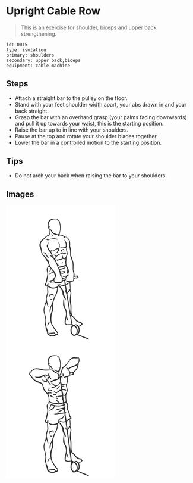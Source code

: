 # Upright Cable Row
> This is an exercise for shoulder, biceps and upper back strengthening.

``` 
id: 0015 
type: isolation 
primary: shoulders 
secondary: upper back,biceps 
equipment: cable machine 
``` 

## Steps

 - Attach a straight bar to the pulley on the floor.
 - Stand with your feet shoulder width apart, your abs drawn in and your back straight.
 - Grasp the bar with an overhand grasp (your palms facing downwards) and pull it up towards your waist, this is the starting position.
 - Raise the bar up to in line with your shoulders.
 - Pause at the top and rotate your shoulder blades together.
 - Lower the bar in a controlled motion to the starting position.

## Tips

 - Do not arch your back when raising the bar to your shoulders.

## Images

<svg width="221pt" height="275pt" viewBox="0 0 221 275" xmlns="http://www.w3.org/2000/svg">
  <g fill="#FFF">
    <path d="M0 0h221v275H0V0m85.82 31.9c-3.25 4.38-1.29 9.97-.8 14.89.92 1.04 1.84 2.09 2.76 3.14-.12 3.15-.29 6.3-.68 9.43-6.04.84-9.31 6.44-14.06 9.56-3.38 2.37-4.95 6.42-5.94 10.27-.79 4.61 2.79 8.38 3.1 12.85.47 3.51 1.6 7.06 4.18 9.62 4.31 4.33 6.49 10.2 10.32 14.88.39 1.6.79 3.19 1.2 4.79-1.36 2.16-2.99 4.18-4.03 6.52-.72 2.73.56 5.43.94 8.12.99 5.64-1.99 10.91-2.1 16.5.01 2.97-1.86 5.33-3.43 7.66 1.69 1.45 3.11 5.25 5.74 3.15-.72 3.92-.14 7.87 0 11.8.07 3.12-1.64 5.89-2.12 8.91-.87 3.66-.7 7.45-1.32 11.13-1.61 4.85-3.51 9.68-4.19 14.79-.31 7.25 3.41 13.92 3.68 21.11.05 3.1-.09 6.24-.94 9.24.7 2.22 1.48 4.45 1.45 6.82.04 2.88 2.05 5.23 2.48 8.03.42 2.15.36 4.84 2.49 6.14 3.53 3.37 8.72 3.44 13.25 2.63 1.71-1.38 3.83-1.88 5.86-2.58 1.51-1.01.77-3.1.91-4.6-1.39-1.74-2.55-3.66-4.08-5.29-3.14-3.16-4.41-7.62-7.24-11.02-2.76-6.47-2.37-13.66-1.16-20.44.59-3.01 2.28-5.69 2.71-8.74.55-4.38-.32-8.77.03-13.15.75-4.75 2.74-9.16 4.1-13.75 1.67-3.17 3.93-6.12 4.47-9.77 1.13-3.67-.01-7.95 2.62-11.1 2.55 2.42 4.36 5.47 6.16 8.46 1.88 2.9.82 6.62 2.22 9.69.83 1.79 1.66 3.6 2.05 5.56.67.44 1.34.87 2.02 1.29l1.02 3.69c2.16-3.18-.44-6.16-1.59-9.07-1.77-3.28-.63-7.34-2.59-10.53-1.88-3.2-3.63-6.55-6.42-9.07l.79-.77c-.66-.26-1.99-.8-2.66-1.06l.43-1.55c3.29 2.5 7.31 3.16 11.28 2.14.54 2.96.97 5.93 1.22 8.93l-1.36.84c.9 3.1 2.86 5.84 3.28 9.09 3.27 19.52 6.4 39.07 9.88 58.56-3.28.17-6.55.39-9.84.36-.64-.61-1.28-1.21-1.92-1.82.37-4.42.4-8.97 1.97-13.18-.04-5.64 1.19-11.9-1.96-16.97-2.52-4.18-2.52-9.27-2.88-14-.31-1.55.73-4.01-.87-4.98-1.47 1.58-.91 3.93-1.24 5.88.06 2.87-.78 5.93.51 8.63 1.76 4.14 4.64 7.91 4.9 12.57 1.46 7.19-2.95 13.87-2.37 21.02-.33 3.14 3.32 4.37 5.84 4.57 2.95.28 6.75-2.06 8.85 1.03-4.51 6.15-4.07 16.63 3.15 20.52 2.84.93 5.03-1.28 7.03-2.89l-.83 1.01c8.6 2.73 16.64 7.06 25.34 9.49-.53-2.32-2.97-2.81-4.83-3.62-5.89-2.25-11.71-4.69-17.58-6.97 4.61-4.03 3.76-10.74 1.95-15.94 2.88-1.08 6.04-2.1 7.41-5.16-.83-1.01-1.68-2-2.56-2.97-1.77-2.19-5.11-1.15-7.23-2.85-4.11-2.82-6.6-7.37-10.63-10.31-3.88-7.67-1.24-16.72-2.6-24.93-1.43-6.33-1.35-13 .18-19.3.58-3.08-1.76-5.77-1.49-8.85.08-4.62-.11-9.26-.89-13.82l1.9-.34a6.04 6.04 0 0 0-2.78-.68c-2.65 1.49-5.17 3.18-7.9 4.51-.63-2.74-1.1-5.51-1.69-8.25l1.98-.61c.01-.4.02-1.2.03-1.61-2.32.49-4.64.91-6.97 1.33-.2-3.15 3.06-2.23 5.08-2.57-.45-.25-1.37-.74-1.83-.98-.61-.07-1.85-.2-2.47-.27-1.59-3.84-5.18-6.83-4.73-11.33 2.52-.28 5.06-.77 7.59-.34-1.56 1.56-6.21 1.1-6.18 3.8 2.91-.12 5.49-1.93 8.22-2.82-.04-1.07-.08-2.15-.1-3.21-3.17.02-6.26.74-9.38 1.12-.76-1.17-1.38-2.41-2.06-3.62 3.32-.49 6.55-1.42 9.73-2.47.69-.9 1.4-1.79 2.12-2.66-3.89 1.75-8.12 2.44-12.23 3.47-.49-.51-1.47-1.52-1.96-2.03 4.85-1.03 9.72-2.05 14.4-3.73 1.18 1.79 2.46 3.51 3.54 5.37-.29 1.96-.89 3.87-1.43 5.78.86 1.8 1.65 3.63 2.35 5.5-1.23.89-2.44 1.79-3.63 2.73-.62-.05-1.87-.14-2.49-.19-1.07.85-4.35-.1-4.13 1.81 1.26.66 2.58.69 3.95.1l.73-.39c1.54-1.18.97 1.32.76 2.06-.91 1.26.53 2.34 1.73 2.1-1.02-3.47 2.71-4.94 4.85-6.62-.53-3.6-2.6-7.04-1.89-10.75.88 2.34 1.21 4.85 1.98 7.21.28.03.84.08 1.12.11-.54-3.44-.83-6.97-2.02-10.26-1.21-2.53-3.08-4.76-3.68-7.56-1.25-3.9.25-7.98-.13-11.96-.27-3.88 2.66-7.13 2.45-10.99-.45-3.28-1.28-6.49-1.92-9.73h-.9c-.92 2.99.89 5.92 1.04 8.91.83 4.28-1.96 7.95-4.08 11.36l-2.73-.48c-.31-2.17-1.04-4.24-1.84-6.27-.24 2.28-.02 4.73-1.08 6.84-1.31 2.2-4.34.59-6.36 1.51-1.97 1.04-4.07.82-6.11.12 1.17 1.07 2.1 2.75 3.88 2.8 1.04-.45 2.06-.94 3.07-1.48 2.67.2 5.3-.35 7.31-2.24.97.4 1.94.82 2.91 1.24.55-.56 1.66-1.7 2.21-2.26.08 1.38.24 4.14.33 5.53l-1.08-.21c.15 1.34.28 2.67.41 4.01.5 1.08.98 2.18 1.45 3.28-4.3 2.54-9.28 3.26-14.13 4.04-.44.54-.87 1.09-1.31 1.64-.3-1.33-.6-2.61-.93-3.92.94.28 2.82.85 3.76 1.14-2.94-2.73-6.02-5.68-6.95-9.74-.88-1.79-1.82-3.55-2.76-5.3.57.03 1.72.1 2.29.14-.06-.7-.19-2.11-.25-2.82-1.04.66-2.05 1.34-3.05 2.05-.86-1.32-1.88-2.51-2.98-3.62-.88-3.42-1.05-7.32-3.83-9.88 2.84-1.01 6-1.2 8.56-2.93 1.57-.95 3.19-2.2 5.15-1.85.32.39.96 1.19 1.28 1.58-1.82 2.62-4.03 4.93-5.87 7.53 1.84-1.14 4.07-2.01 5.23-3.95.97-1.63 2.23-3.06 3.9-3.99-1.06-.53-2.81-.99-2.58-2.54.68-.8 1.3-1.64 1.87-2.52.23-3.51.98-8.1-2.58-10.24.33 2.32 1.06 4.57 2.25 6.6-.53 1.55-1.06 3.09-1.58 4.64-4.18 1-7.87 3.12-11.11 5.92-1.7-.32-3.37-.75-5.01-1.3.15.64.43 1.93.57 2.58-2.94-2.69-5.47-6.04-6.27-10.02.06-2.9.93-5.7 1.13-8.59-1.98 2.14-1.81 5.44-3.89 7.46 1.99 3.87 2.8 8.43 6.01 11.57 2.42 2.33 3.98 5.29 4.88 8.51-1.56-.54-3.14-1.05-4.74-1.43 2.7 2.95 6.3 4.98 8.56 8.33 3.12 4.9 6.05 9.97 7.54 15.63 2.59 5.59 4.9 11.31 5.28 17.53 5.08 1.27 2.73 7.35 3.38 11.11-3.62 2.94-8.33 1.87-12.58 1.86-.62-.72-1.24-1.43-1.86-2.15-2.34.54-5.19 2.57-7.06-.04 2.19-.62 4.45-1.01 6.63-1.65-.06-.65-.2-1.96-.27-2.61 1.31-2.19 2.84-4.25 4.01-6.52-.75-3.03-2.3-5.81-3.79-8.53-2.7-2.96-5.38-5.97-7.7-9.25-2.79-3.68-2.91-8.52-4.21-12.79-4.18-2.82-6.14-7.69-10.03-10.79-4.24-4.14-3.16-10.62-4.84-15.85-1.37-4.33-1.48-9.77 2.14-13.07 2.57-2.12 4.9-4.5 7.19-6.91 2.11-2.25 5.27-2.9 7.79-4.53 1.46-3.28.98-7.04.87-10.52 2.99 2.6 3.78 7.34 7.75 8.8 2.62 1.4 5.6 1.8 8.53 1.79.15.8.44 2.4.58 3.21.48-.97.95-1.94 1.4-2.92 1.74.39 3.5.68 5.29.63 1.43.88 2.87 1.76 4.32 2.61-.84 1.07-1.7 2.13-2.53 3.21.47-.4 1.41-1.21 1.88-1.61.88.1 2.63.32 3.51.43l.36-2.42c2.34 2.02 4.83 3.99 6.5 6.63 1.52 4.61.74 9.61 1.43 14.35 1.97 5.61 1.55 11.63 1.66 17.48 1.64 4.32 2.8 8.8 4.48 13.11 1.4 6.56-.15 13.42 1.59 19.95 1.3 4.22-.03 8.59.08 12.88-.11 1.26.32 2.72-.61 3.78-3.13.69-6.36 1.28-9.55 1.33-1.75-.84-3.62-1.31-5.51-1.66 1.53 1.68 3.34 4.95 6.18 3.68 3.04-1.47 6.62-.19 9.61-1.68 1.94-.85 1.6-3.38 2.33-5.03l.45-.29c.75-1.28-1.02-2.34-1.37-3.53 2.5-.61 5.51-1.79 7.31.73-1.22.14-3.64.44-4.85.59.31.37.92 1.09 1.23 1.45 1.89.44 3.75-.86 5.61-1.12-.78-1.55-1.58-3.09-2.42-4.6-1.94.44-3.87.86-5.8 1.28.62-4.53-1.07-8.7-2.28-12.94.12-4.72.7-9.48-.05-14.18-.6-3.65-2.35-7-2.85-10.68-.76-1.21-1.53-2.41-2.33-3.59.46-4.2.77-8.44.36-12.65-.26-2.66-2.04-5.01-1.72-7.75.13-3.71.37-7.66-1.28-11.11-1.27-2.28-3.2-4.22-5.44-5.58-4.95-1.7-9.22-5.28-14.74-4.94.79-2.5 1.09-5.11 1.4-7.7 2.93-5.73.31-11.95-.65-17.78-.64-3.92-4.65-6.78-8.52-6.71-5.03-.55-10.95.17-14.13 4.59m5.21 25.84c.61 1.5 1.24 3 1.86 4.51.7.14 1.4.27 2.1.41-1.24-1.71-2.58-3.33-3.96-4.92m-3.38 10.22c-.1.39-.29 1.16-.39 1.55 2.59-.33 5.11-1.06 7.71-1.37 3.7-.49 7.71 3.29 10.71-.28-1.95.01-3.9-.11-5.77-.71-4.08-1.2-8.22.19-12.26.81m-9.43 1.14c2.44-.16 4.37 1.12 6.24 2.46.49-1.11 2.38-2.68.5-3.43-2.31-1.03-4.65-.06-6.74.97m38.49.23c2.49 4.67 5.15 9.98 2.9 15.33-3.48.52-7.13 1.08-10.55-.06.11.22.34.67.46.89 3.31 2.28 7.03.48 10.68.7 2.24-.43 1.91-3.37 2.12-5.12.6-4.59-1.95-9.12-5.61-11.74m-6.66 21.53c1.84 1.34 2.46 3.42 2.21 5.63-3.11.46-5.73 2.21-8.57 3.4-.72.86-1.44 1.71-2.16 2.57-1.79-.92-3.49-1.98-5.22-2.99.34 3 3.12 3.82 5.6 4.42 1.36-1.47 2.92-2.77 4.92-3.23.35-.34 1.05-1.03 1.4-1.38 1.84-.39 3.61-1.01 5.24-1.96 2.75.21 5.46.69 8.13 1.37-1.38-3.03-4.78-2.86-7.61-2.94-.54-1.37-1.18-2.7-1.84-4.01l2.55-2.1c1.19.45 2.38.88 3.59 1.29-1-.93-1.94-1.98-3.2-2.56-1.67.86-3.08 2.27-5.04 2.49m-36.38 3.98c2.62 1.49 5.41 3.04 6.6 6 1.46 2.02 2.6 6.2 5.84 4.98-3.39-2.22-4.15-6.39-6.66-9.32-1.41-1.7-3.81-1.45-5.78-1.66m28.68 18.96c.33.19.33.19 0 0m10.12 1.37c-.16.4-.49 1.22-.65 1.63 1.56 3.21 3.89-3.49.65-1.63m10.24 115.1c.92 1.41 1.85 2.83 2.88 4.17-.55-2.88-1.03-5.77-1.36-8.68-.6 1.47-1.06 2.99-1.52 4.51z"/>
    <path d="M89.48 31.38c3.61-2.93 8.42-2.92 12.82-2.78 1.4 1.27 2.91 2.46 4.03 4 3.05 7.85 3.64 16.88.38 24.82-.97.46-1.94.92-2.9 1.38-2.64-.83-5.3-1.64-7.83-2.77-2.3-1.13-3.13-3.74-4.12-5.91-1.68-1.02-3.4-2.02-4.87-3.35-.01-1.68.62-3.28 1.04-4.89l-2.44.64c-.34-4 .19-8.78 3.89-11.14zM84.76 124.11c.68.08 2.02.22 2.69.3.93 1.29 1.9 2.54 2.92 3.76-.4.01-1.2.04-1.6.05-.49 1.94-1.01 3.87-1.36 5.84.42.14 1.26.41 1.68.55.23-2.18.65-4.34 1.55-6.35.98 2.22 2.61 4.01 4.28 5.73-3.14 1.03-6.27 2.57-8.43 5.14 3.32-.45 6.09-2.44 8.89-4.13 1.02 2.03 2.04 4.06 2.73 6.23 1.41 3.63-3.41 5.43-3.14 9.05-2.75.69-6.34.26-7.46 3.51l1.85 2.6c3.26-.81 7.04-2.06 9.72.75 4.22.03 8.78.75 12.79-.99 1.82-.6 2.39-2.55 3.02-4.14.58.06 1.74.17 2.31.22.38 2.88.65 5.77.66 8.68-3.47.19-6.82-.68-10.14-1.58-1.25-.69-1.99-.44-2.23.75-.54 4.08-5.02 5.07-8.39 5.71-4.27 1.06-8.17-1.32-12-2.8-.03-1.9-.08-3.81-.22-5.71-1.76 1.14-2.41 3.19-3.45 4.89-2.91-2.7.68-5.65.85-8.7.46-3.25 1.24-6.42 2.16-9.57.64-4.33.23-8.78-.81-13.03-.66-2.32.58-4.56 1.13-6.76zM120.44 161.66c2.74-1.41 5.31-3.1 7.74-4.99.28 4.32.48 8.65.79 12.97-.49-.01-1.48-.03-1.97-.03-.68 2.17-1.46 4.31-2.34 6.41-.48-.1-1.42-.3-1.89-.39-.6-4.69-1.34-9.35-2.33-13.97z"/>
    <path d="M84.03 164.65c2.98 1.03 5.73 2.78 8.87 3.33 3.47.19 6.85-.82 10.21-1.54-.78 5.19-1.42 10.67-4.52 15.09-2.76 5.16-4.07 10.96-6.03 16.45-1.98 3.79-4.13 7.61-4.7 11.93-.24 2.31-.69 4.91.89 6.87 1.28-5.24.68-11 3.98-15.62.22 3.28.47 6.6.07 9.88-.77 3.37-2.71 6.37-3.24 9.81-.94 5.86-.67 11.95 1.15 17.63 1.03 3.03 3.13 5.52 4.56 8.36 2.11 4.59 6.31 7.73 8.54 12.26-1.18.41-2.37.8-3.56 1.16-.86-1.25-1.46-2.73-2.64-3.72-3.31.24-6.65.3-9.94.64-.28.39-.85 1.17-1.13 1.56l3.03-.36c3.11 1.7 7.24-1.9 9.33 1.84-4.1 3.62-10.68 2.44-13.77-1.89-.27-7.41-6.46-13.89-4.55-21.42 1.44-7.54-1.92-14.8-3.33-22.08-1.13-6.37 1.29-12.63 3.78-18.36 1.51 2.83 1.59 6.63 4.37 8.65-1.32-5.31-3.03-10.54-3.69-15.98.09-4.57 2.31-8.66 3.27-13.03.08-3.85-.71-7.64-.95-11.46m3.44 15.23c-.18 1.81-.36 3.62-.47 5.43.72-1.15 1.41-2.32 2.09-3.48 1.7-.4 3.39-.83 5.06-1.33.74 1.06 1.5 2.1 2.3 3.11-.46-1.88-1.06-3.71-1.68-5.54-2.28 1.13-4.74 1.81-7.3 1.81m1.63 10.09c.88 1.89 3.15.67 4.68.84-.93-1.41-3.69-2.89-4.68-.84m-6.51 52.88c2.99-2.01 4.11-5.49 5.69-8.53-3.63 1.12-4.6 5.36-5.69 8.53zM123.31 178.25c2.16-1.63 3.66-3.87 5.18-6.06.66 1.9 1.76 3.8 1.5 5.9-1.12 6.58-2.32 13.44-.78 20.05 1.33 6.32.24 12.77.34 19.15-1.59-13.09-4.1-26.04-6.24-39.04zM130.2 219.42c1.31.38 1.51 1.12.58 2.22-1.32-.38-1.51-1.12-.58-2.22zM131.03 222.89c3.25 2.76 6.25 5.81 8.84 9.2 2.4 3.21 6.28 4.78 10.17 5.16.7.93 1.4 1.86 2.09 2.81-1.92 1.05-3.79 2.2-5.64 3.39-2.31-3.21-6.48-4.18-9.89-2.03-1.03-.63-2.06-1.25-3.09-1.87-.74-5.57-2.01-11.05-2.48-16.66z"/>
    <path d="M141.39 244.63c-.73-1.15-2.35-2.02-1.77-3.66 3.16 1.67 6.02 4.26 6.45 8.01 1.3 3.69-.55 7.27-2.61 10.24 1.54-4.79 1.41-10.65-2.07-14.59z"/>
    <path d="M136.18 243.75c5.68 1.61 7.38 9.05 5.48 14.02-.79 2.68-4.53 4.34-6.71 2.24-3.22-2.65-2.81-7.29-2.65-11.02-.09-2.46 2.21-3.89 3.88-5.24z"/>
  </g>
  <g fill="#333">
    <path d="M85.82 31.9c3.18-4.42 9.1-5.14 14.13-4.59 3.87-.07 7.88 2.79 8.52 6.71.96 5.83 3.58 12.05.65 17.78-.31 2.59-.61 5.2-1.4 7.7 5.52-.34 9.79 3.24 14.74 4.94 2.24 1.36 4.17 3.3 5.44 5.58 1.65 3.45 1.41 7.4 1.28 11.11-.32 2.74 1.46 5.09 1.72 7.75.41 4.21.1 8.45-.36 12.65.8 1.18 1.57 2.38 2.33 3.59.5 3.68 2.25 7.03 2.85 10.68.75 4.7.17 9.46.05 14.18 1.21 4.24 2.9 8.41 2.28 12.94 1.93-.42 3.86-.84 5.8-1.28.84 1.51 1.64 3.05 2.42 4.6-1.86.26-3.72 1.56-5.61 1.12-.31-.36-.92-1.08-1.23-1.45 1.21-.15 3.63-.45 4.85-.59-1.8-2.52-4.81-1.34-7.31-.73.35 1.19 2.12 2.25 1.37 3.53l-.45.29c-.73 1.65-.39 4.18-2.33 5.03-2.99 1.49-6.57.21-9.61 1.68-2.84 1.27-4.65-2-6.18-3.68 1.89.35 3.76.82 5.51 1.66 3.19-.05 6.42-.64 9.55-1.33.93-1.06.5-2.52.61-3.78-.11-4.29 1.22-8.66-.08-12.88-1.74-6.53-.19-13.39-1.59-19.95-1.68-4.31-2.84-8.79-4.48-13.11-.11-5.85.31-11.87-1.66-17.48-.69-4.74.09-9.74-1.43-14.35-1.67-2.64-4.16-4.61-6.5-6.63l-.36 2.42c-.88-.11-2.63-.33-3.51-.43-.47.4-1.41 1.21-1.88 1.61.83-1.08 1.69-2.14 2.53-3.21-1.45-.85-2.89-1.73-4.32-2.61-1.79.05-3.55-.24-5.29-.63-.45.98-.92 1.95-1.4 2.92-.14-.81-.43-2.41-.58-3.21-2.93.01-5.91-.39-8.53-1.79-3.97-1.46-4.76-6.2-7.75-8.8.11 3.48.59 7.24-.87 10.52-2.52 1.63-5.68 2.28-7.79 4.53-2.29 2.41-4.62 4.79-7.19 6.91-3.62 3.3-3.51 8.74-2.14 13.07 1.68 5.23.6 11.71 4.84 15.85 3.89 3.1 5.85 7.97 10.03 10.79 1.3 4.27 1.42 9.11 4.21 12.79 2.32 3.28 5 6.29 7.7 9.25 1.49 2.72 3.04 5.5 3.79 8.53-1.17 2.27-2.7 4.33-4.01 6.52.07.65.21 1.96.27 2.61-2.18.64-4.44 1.03-6.63 1.65 1.87 2.61 4.72.58 7.06.04.62.72 1.24 1.43 1.86 2.15 4.25.01 8.96 1.08 12.58-1.86-.65-3.76 1.7-9.84-3.38-11.11-.38-6.22-2.69-11.94-5.28-17.53-1.49-5.66-4.42-10.73-7.54-15.63-2.26-3.35-5.86-5.38-8.56-8.33 1.6.38 3.18.89 4.74 1.43-.9-3.22-2.46-6.18-4.88-8.51-3.21-3.14-4.02-7.7-6.01-11.57 2.08-2.02 1.91-5.32 3.89-7.46-.2 2.89-1.07 5.69-1.13 8.59.8 3.98 3.33 7.33 6.27 10.02-.14-.65-.42-1.94-.57-2.58 1.64.55 3.31.98 5.01 1.3 3.24-2.8 6.93-4.92 11.11-5.92.52-1.55 1.05-3.09 1.58-4.64-1.19-2.03-1.92-4.28-2.25-6.6 3.56 2.14 2.81 6.73 2.58 10.24-.57.88-1.19 1.72-1.87 2.52-.23 1.55 1.52 2.01 2.58 2.54-1.67.93-2.93 2.36-3.9 3.99-1.16 1.94-3.39 2.81-5.23 3.95 1.84-2.6 4.05-4.91 5.87-7.53-.32-.39-.96-1.19-1.28-1.58-1.96-.35-3.58.9-5.15 1.85-2.56 1.73-5.72 1.92-8.56 2.93 2.78 2.56 2.95 6.46 3.83 9.88 1.1 1.11 2.12 2.3 2.98 3.62 1-.71 2.01-1.39 3.05-2.05.06.71.19 2.12.25 2.82-.57-.04-1.72-.11-2.29-.14.94 1.75 1.88 3.51 2.76 5.3.93 4.06 4.01 7.01 6.95 9.74-.94-.29-2.82-.86-3.76-1.14.33 1.31.63 2.59.93 3.92.44-.55.87-1.1 1.31-1.64 4.85-.78 9.83-1.5 14.13-4.04-.47-1.1-.95-2.2-1.45-3.28-.13-1.34-.26-2.67-.41-4.01l1.08.21c-.09-1.39-.25-4.15-.33-5.53-.55.56-1.66 1.7-2.21 2.26-.97-.42-1.94-.84-2.91-1.24-2.01 1.89-4.64 2.44-7.31 2.24-1.01.54-2.03 1.03-3.07 1.48-1.78-.05-2.71-1.73-3.88-2.8 2.04.7 4.14.92 6.11-.12 2.02-.92 5.05.69 6.36-1.51 1.06-2.11.84-4.56 1.08-6.84.8 2.03 1.53 4.1 1.84 6.27l2.73.48c2.12-3.41 4.91-7.08 4.08-11.36-.15-2.99-1.96-5.92-1.04-8.91h.9c.64 3.24 1.47 6.45 1.92 9.73.21 3.86-2.72 7.11-2.45 10.99.38 3.98-1.12 8.06.13 11.96.6 2.8 2.47 5.03 3.68 7.56 1.19 3.29 1.48 6.82 2.02 10.26-.28-.03-.84-.08-1.12-.11-.77-2.36-1.1-4.87-1.98-7.21-.71 3.71 1.36 7.15 1.89 10.75-2.14 1.68-5.87 3.15-4.85 6.62-1.2.24-2.64-.84-1.73-2.1.21-.74.78-3.24-.76-2.06l-.73.39c-1.37.59-2.69.56-3.95-.1-.22-1.91 3.06-.96 4.13-1.81.62.05 1.87.14 2.49.19 1.19-.94 2.4-1.84 3.63-2.73-.7-1.87-1.49-3.7-2.35-5.5.54-1.91 1.14-3.82 1.43-5.78-1.08-1.86-2.36-3.58-3.54-5.37-4.68 1.68-9.55 2.7-14.4 3.73.49.51 1.47 1.52 1.96 2.03 4.11-1.03 8.34-1.72 12.23-3.47-.72.87-1.43 1.76-2.12 2.66-3.18 1.05-6.41 1.98-9.73 2.47.68 1.21 1.3 2.45 2.06 3.62 3.12-.38 6.21-1.1 9.38-1.12.02 1.06.06 2.14.1 3.21-2.73.89-5.31 2.7-8.22 2.82-.03-2.7 4.62-2.24 6.18-3.8-2.53-.43-5.07.06-7.59.34-.45 4.5 3.14 7.49 4.73 11.33.62.07 1.86.2 2.47.27.46.24 1.38.73 1.83.98-2.02.34-5.28-.58-5.08 2.57 2.33-.42 4.65-.84 6.97-1.33-.01.41-.02 1.21-.03 1.61l-1.98.61c.59 2.74 1.06 5.51 1.69 8.25 2.73-1.33 5.25-3.02 7.9-4.51.97 0 1.9.23 2.78.68l-1.9.34c.78 4.56.97 9.2.89 13.82-.27 3.08 2.07 5.77 1.49 8.85-1.53 6.3-1.61 12.97-.18 19.3 1.36 8.21-1.28 17.26 2.6 24.93 4.03 2.94 6.52 7.49 10.63 10.31 2.12 1.7 5.46.66 7.23 2.85.88.97 1.73 1.96 2.56 2.97-1.37 3.06-4.53 4.08-7.41 5.16 1.81 5.2 2.66 11.91-1.95 15.94 5.87 2.28 11.69 4.72 17.58 6.97 1.86.81 4.3 1.3 4.83 3.62-8.7-2.43-16.74-6.76-25.34-9.49l.83-1.01c-2 1.61-4.19 3.82-7.03 2.89-7.22-3.89-7.66-14.37-3.15-20.52-2.1-3.09-5.9-.75-8.85-1.03-2.52-.2-6.17-1.43-5.84-4.57-.58-7.15 3.83-13.83 2.37-21.02-.26-4.66-3.14-8.43-4.9-12.57-1.29-2.7-.45-5.76-.51-8.63.33-1.95-.23-4.3 1.24-5.88 1.6.97.56 3.43.87 4.98.36 4.73.36 9.82 2.88 14 3.15 5.07 1.92 11.33 1.96 16.97-1.57 4.21-1.6 8.76-1.97 13.18.64.61 1.28 1.21 1.92 1.82 3.29.03 6.56-.19 9.84-.36-3.48-19.49-6.61-39.04-9.88-58.56-.42-3.25-2.38-5.99-3.28-9.09l1.36-.84c-.25-3-.68-5.97-1.22-8.93-3.97 1.02-7.99.36-11.28-2.14l-.43 1.55c.67.26 2 .8 2.66 1.06l-.79.77c2.79 2.52 4.54 5.87 6.42 9.07 1.96 3.19.82 7.25 2.59 10.53 1.15 2.91 3.75 5.89 1.59 9.07l-1.02-3.69c-.68-.42-1.35-.85-2.02-1.29-.39-1.96-1.22-3.77-2.05-5.56-1.4-3.07-.34-6.79-2.22-9.69-1.8-2.99-3.61-6.04-6.16-8.46-2.63 3.15-1.49 7.43-2.62 11.1-.54 3.65-2.8 6.6-4.47 9.77-1.36 4.59-3.35 9-4.1 13.75-.35 4.38.52 8.77-.03 13.15-.43 3.05-2.12 5.73-2.71 8.74-1.21 6.78-1.6 13.97 1.16 20.44 2.83 3.4 4.1 7.86 7.24 11.02 1.53 1.63 2.69 3.55 4.08 5.29-.14 1.5.6 3.59-.91 4.6-2.03.7-4.15 1.2-5.86 2.58-4.53.81-9.72.74-13.25-2.63-2.13-1.3-2.07-3.99-2.49-6.14-.43-2.8-2.44-5.15-2.48-8.03.03-2.37-.75-4.6-1.45-6.82.85-3 .99-6.14.94-9.24-.27-7.19-3.99-13.86-3.68-21.11.68-5.11 2.58-9.94 4.19-14.79.62-3.68.45-7.47 1.32-11.13.48-3.02 2.19-5.79 2.12-8.91-.14-3.93-.72-7.88 0-11.8-2.63 2.1-4.05-1.7-5.74-3.15 1.57-2.33 3.44-4.69 3.43-7.66.11-5.59 3.09-10.86 2.1-16.5-.38-2.69-1.66-5.39-.94-8.12 1.04-2.34 2.67-4.36 4.03-6.52-.41-1.6-.81-3.19-1.2-4.79-3.83-4.68-6.01-10.55-10.32-14.88-2.58-2.56-3.71-6.11-4.18-9.62-.31-4.47-3.89-8.24-3.1-12.85.99-3.85 2.56-7.9 5.94-10.27 4.75-3.12 8.02-8.72 14.06-9.56.39-3.13.56-6.28.68-9.43-.92-1.05-1.84-2.1-2.76-3.14-.49-4.92-2.45-10.51.8-14.89m3.66-.52c-3.7 2.36-4.23 7.14-3.89 11.14l2.44-.64c-.42 1.61-1.05 3.21-1.04 4.89 1.47 1.33 3.19 2.33 4.87 3.35.99 2.17 1.82 4.78 4.12 5.91 2.53 1.13 5.19 1.94 7.83 2.77.96-.46 1.93-.92 2.9-1.38 3.26-7.94 2.67-16.97-.38-24.82-1.12-1.54-2.63-2.73-4.03-4-4.4-.14-9.21-.15-12.82 2.78m-4.72 92.73c-.55 2.2-1.79 4.44-1.13 6.76 1.04 4.25 1.45 8.7.81 13.03-.92 3.15-1.7 6.32-2.16 9.57-.17 3.05-3.76 6-.85 8.7 1.04-1.7 1.69-3.75 3.45-4.89.14 1.9.19 3.81.22 5.71 3.83 1.48 7.73 3.86 12 2.8 3.37-.64 7.85-1.63 8.39-5.71.24-1.19.98-1.44 2.23-.75 3.32.9 6.67 1.77 10.14 1.58-.01-2.91-.28-5.8-.66-8.68-.57-.05-1.73-.16-2.31-.22-.63 1.59-1.2 3.54-3.02 4.14-4.01 1.74-8.57 1.02-12.79.99-2.68-2.81-6.46-1.56-9.72-.75l-1.85-2.6c1.12-3.25 4.71-2.82 7.46-3.51-.27-3.62 4.55-5.42 3.14-9.05-.69-2.17-1.71-4.2-2.73-6.23-2.8 1.69-5.57 3.68-8.89 4.13 2.16-2.57 5.29-4.11 8.43-5.14-1.67-1.72-3.3-3.51-4.28-5.73-.9 2.01-1.32 4.17-1.55 6.35-.42-.14-1.26-.41-1.68-.55.35-1.97.87-3.9 1.36-5.84.4-.01 1.2-.04 1.6-.05a66.28 66.28 0 0 1-2.92-3.76c-.67-.08-2.01-.22-2.69-.3m35.68 37.55c.99 4.62 1.73 9.28 2.33 13.97.47.09 1.41.29 1.89.39.88-2.1 1.66-4.24 2.34-6.41.49 0 1.48.02 1.97.03-.31-4.32-.51-8.65-.79-12.97-2.43 1.89-5 3.58-7.74 4.99m-36.41 2.99c.24 3.82 1.03 7.61.95 11.46-.96 4.37-3.18 8.46-3.27 13.03.66 5.44 2.37 10.67 3.69 15.98-2.78-2.02-2.86-5.82-4.37-8.65-2.49 5.73-4.91 11.99-3.78 18.36 1.41 7.28 4.77 14.54 3.33 22.08-1.91 7.53 4.28 14.01 4.55 21.42 3.09 4.33 9.67 5.51 13.77 1.89-2.09-3.74-6.22-.14-9.33-1.84l-3.03.36c.28-.39.85-1.17 1.13-1.56 3.29-.34 6.63-.4 9.94-.64 1.18.99 1.78 2.47 2.64 3.72 1.19-.36 2.38-.75 3.56-1.16-2.23-4.53-6.43-7.67-8.54-12.26-1.43-2.84-3.53-5.33-4.56-8.36-1.82-5.68-2.09-11.77-1.15-17.63.53-3.44 2.47-6.44 3.24-9.81.4-3.28.15-6.6-.07-9.88-3.3 4.62-2.7 10.38-3.98 15.62-1.58-1.96-1.13-4.56-.89-6.87.57-4.32 2.72-8.14 4.7-11.93 1.96-5.49 3.27-11.29 6.03-16.45 3.1-4.42 3.74-9.9 4.52-15.09-3.36.72-6.74 1.73-10.21 1.54-3.14-.55-5.89-2.3-8.87-3.33m39.28 13.6c2.14 13 4.65 25.95 6.24 39.04-.1-6.38.99-12.83-.34-19.15-1.54-6.61-.34-13.47.78-20.05.26-2.1-.84-4-1.5-5.9-1.52 2.19-3.02 4.43-5.18 6.06m6.89 41.17c-.93 1.1-.74 1.84.58 2.22.93-1.1.73-1.84-.58-2.22m.83 3.47c.47 5.61 1.74 11.09 2.48 16.66 1.03.62 2.06 1.24 3.09 1.87 3.41-2.15 7.58-1.18 9.89 2.03 1.85-1.19 3.72-2.34 5.64-3.39-.69-.95-1.39-1.88-2.09-2.81-3.89-.38-7.77-1.95-10.17-5.16-2.59-3.39-5.59-6.44-8.84-9.2m10.36 21.74c3.48 3.94 3.61 9.8 2.07 14.59 2.06-2.97 3.91-6.55 2.61-10.24-.43-3.75-3.29-6.34-6.45-8.01-.58 1.64 1.04 2.51 1.77 3.66m-5.21-.88c-1.67 1.35-3.97 2.78-3.88 5.24-.16 3.73-.57 8.37 2.65 11.02 2.18 2.1 5.92.44 6.71-2.24 1.9-4.97.2-12.41-5.48-14.02z"/>
    <path d="M91.03 57.74c1.38 1.59 2.72 3.21 3.96 4.92-.7-.14-1.4-.27-2.1-.41-.62-1.51-1.25-3.01-1.86-4.51zM87.65 67.96c4.04-.62 8.18-2.01 12.26-.81 1.87.6 3.82.72 5.77.71-3 3.57-7.01-.21-10.71.28-2.6.31-5.12 1.04-7.71 1.37.1-.39.29-1.16.39-1.55zM78.22 69.1c2.09-1.03 4.43-2 6.74-.97 1.88.75-.01 2.32-.5 3.43-1.87-1.34-3.8-2.62-6.24-2.46zM116.71 69.33c3.66 2.62 6.21 7.15 5.61 11.74-.21 1.75.12 4.69-2.12 5.12-3.65-.22-7.37 1.58-10.68-.7-.12-.22-.35-.67-.46-.89 3.42 1.14 7.07.58 10.55.06 2.25-5.35-.41-10.66-2.9-15.33zM110.05 90.86c1.96-.22 3.37-1.63 5.04-2.49 1.26.58 2.2 1.63 3.2 2.56-1.21-.41-2.4-.84-3.59-1.29l-2.55 2.1c.66 1.31 1.3 2.64 1.84 4.01 2.83.08 6.23-.09 7.61 2.94-2.67-.68-5.38-1.16-8.13-1.37-1.63.95-3.4 1.57-5.24 1.96-.35.35-1.05 1.04-1.4 1.38-2 .46-3.56 1.76-4.92 3.23-2.48-.6-5.26-1.42-5.6-4.42 1.73 1.01 3.43 2.07 5.22 2.99.72-.86 1.44-1.71 2.16-2.57 2.84-1.19 5.46-2.94 8.57-3.4.25-2.21-.37-4.29-2.21-5.63zM73.67 94.84c1.97.21 4.37-.04 5.78 1.66 2.51 2.93 3.27 7.1 6.66 9.32-3.24 1.22-4.38-2.96-5.84-4.98-1.19-2.96-3.98-4.51-6.6-6zM102.35 113.8c.33.19.33.19 0 0zM112.47 115.17c3.24-1.86.91 4.84-.65 1.63.16-.41.49-1.23.65-1.63zM87.47 179.88c2.56 0 5.02-.68 7.3-1.81.62 1.83 1.22 3.66 1.68 5.54-.8-1.01-1.56-2.05-2.3-3.11-1.67.5-3.36.93-5.06 1.33-.68 1.16-1.37 2.33-2.09 3.48.11-1.81.29-3.62.47-5.43zM89.1 189.97c.99-2.05 3.75-.57 4.68.84-1.53-.17-3.8 1.05-4.68-.84zM122.71 230.27c.46-1.52.92-3.04 1.52-4.51.33 2.91.81 5.8 1.36 8.68-1.03-1.34-1.96-2.76-2.88-4.17zM82.59 242.85c1.09-3.17 2.06-7.41 5.69-8.53-1.58 3.04-2.7 6.52-5.69 8.53z"/>
  </g>
</svg>

<svg width="221pt" height="275pt" viewBox="0 0 221 275" xmlns="http://www.w3.org/2000/svg">
  <g fill="#FFF">
    <path d="M0 0h221v275H0V0m85.87 31.83c-3.31 4.39-1.36 10.03-.84 14.97.89 1.02 1.77 2.04 2.65 3.08-.05 2.08-.31 4.3.9 6.14.13-2.03.16-4.07.07-6.1 1.64 1.85 3.04 3.89 4.45 5.91.35-.57.69-1.14 1.03-1.72-.89-1.26-1.63-2.61-2.32-3.99-1.64-1.03-3.32-2.01-4.77-3.3-.18-1.71.63-3.3 1.02-4.91-.61.15-1.84.46-2.45.61-.3-3.79.03-8.31 3.37-10.75 3.63-3.25 8.7-3.36 13.29-3.17 1.59 1.44 3.4 2.77 4.47 4.68.93 2.9 1.3 5.94 2 8.9.76 5.13-.46 10.36-2.02 15.23l-2.84 1.4c-2.55-.75-5.04-1.69-7.56-2.54.28.48.83 1.44 1.11 1.92 2.85-.17 4.82 2.56 7.73 2.41l-.03 2.12c1.81-1.51 3.11-3.45 3.48-5.8 1.02-5.52 2.87-11.29 1.1-16.85-.77-2.65-.88-5.46-1.82-8.06-1.62-2.74-4.63-4.79-7.89-4.71-5.02-.54-10.94.15-14.13 4.53m47.83-.06c-4.97 2.47-8.13 7.26-11.11 11.75-2.17 3.22-5.66 5.04-8.54 7.5-2.41 1.99-1.71 5.46-2.99 8.06-1.28 2.71-1.58 6.1-3.95 8.16-.96-4.91-6.57-4.86-9.6-7.81-1.44-1.2-2.8-2.53-4.47-3.4-6.02.04-12.06.06-18.08-.18-6.49-1.45-13.58-3.95-20.01-.89-3.03 2.17-5.78 4.8-8.31 7.53-1.55 1.57-.2 3.66.91 5.02 3.06 3.34 4.9 7.75 8.81 10.29 4.2 3.77 9.82 4.94 14.94 6.91 2.74 3.29 2.23 8.09 3.92 11.92 3 5.15 8.49 8.6 10.12 14.55.74 2.59.31 5.34.48 8.01.25 3.65-3.3 6-4.1 9.33-.38 3.22 1.3 6.25 1.27 9.45.22 4.49-1.91 8.63-2.12 13.07-.18 2.88-.63 6.01-3.3 7.7.02 2.42 2.02 3.96 3.43 5.68.49-.37 1.49-1.11 1.98-1.48-.53 3.66-.28 7.35 0 11.02.48 3.82-1.78 7.18-2.25 10.88-.73 3.37-.55 6.85-1.13 10.23-1.62 4.88-3.54 9.73-4.21 14.86-.31 7.23 3.4 13.88 3.68 21.06.02 3.09-.03 6.24-1 9.22.51 1.62 1.04 3.24 1.57 4.86-1.03 3.99 2.31 7.14 2.58 10.98.11 2.28.91 4.62 3.06 5.75 3.46 2.99 8.38 2.76 12.61 2.06 1.63-1.45 3.76-1.87 5.77-2.53 1.47-1.07.82-3.08.9-4.61-2.48-3.86-6.05-6.9-8.01-11.1-1.41-2.9-3.75-5.38-4.44-8.6-1.82-7.56-1.02-15.77 1.96-22.93 1.87-5.16.29-10.68.76-15.99.58-3.78 1.97-7.36 3.2-10.95.86-4.39 4.53-7.58 5.23-12.04 1.44-4.11-.36-9.37 3.76-12.25 1.32 3.27 3.35 6.14 5.2 9.11 1.86 2.91.78 6.63 2.18 9.7 1.7 3.58 2.94 7.45 5.56 10.52 1.62-4.61-2.52-8.06-3.06-12.38-.37-2.44-.21-5.1-1.57-7.26-2.27-3.72-4.15-8.01-8.21-10.12l.19-2.42c3.66 2.85 8.26 3.26 12.56 1.79.46 4.58 1.37 9.1 1.77 13.68a17.88 17.88 0 0 1-2.58-4.13c-.19.04-.55.1-.74.13.88 2.61 2.03 5.14 3.9 7.19 2.61 20.31 5.32 40.62 8.3 60.88-3.5.18-7.7 1.59-10.54-1.15.45-4.43.22-9.08 2.07-13.22.02-4.11.27-8.23-.2-12.32-.38-3.6-3.44-6.25-3.74-9.86-.54-4.2-1.64-8.45-.66-12.68-.45-.81-.91-1.61-1.39-2.4-.87 4.6-1.46 9.3-1.13 13.99 1.04 3.6 3.41 6.62 4.64 10.15 1.17 4.21 1.58 8.76.37 13.02-1.01 4.69-2.88 9.58-1.43 14.39 3.3 3.28 8.09 2.04 12.18 1.57.68 5.09-1.92 10.15-.27 15.16.56 3.24 3.11 5.42 5.48 7.42 2.68-.03 5-1.3 6.84-3.17l-.6.97c8.53 2.72 16.52 6.92 25.1 9.47-.17-.45-.49-1.34-.65-1.78-7.02-3.36-14.46-5.8-21.61-8.88 4.73-3.92 3.77-10.72 1.99-15.88 2.88-1.08 6.06-2.08 7.39-5.18-1.63-1.62-2.8-4.32-5.42-4.4-3.78-.25-6.74-2.9-8.97-5.75-1.76-2.49-4.33-4.2-6.36-6.42-3.27-7.75-.98-16.42-2.26-24.53-1.4-6.3-1.36-12.94.2-19.21.61-3.09-1.79-5.77-1.51-8.85.09-4.57-.03-9.15-.91-13.64.71-.36 2.12-1.08 2.83-1.44-.22-2.66-2.81-4.28-2.95-6.95-.66-5.27-3.72-9.81-4.9-14.93.66-2.6 1.26-5.24.92-7.95-1.13-1.2-2.87-2.17-2.98-3.99-.8-4.29-1.19-8.67-.87-13.03.28-4.22 3.81-7.85 2.67-12.21-.44-4.29-3.49-9.4.03-13.09.83-3.7.19-7.48.06-11.21 1.82-1.1 3.42-2.53 5.25-3.62 2.63-1 5.44-1.34 8.19-1.87-.47-1.26-.91-2.54-1.35-3.81 3.08-2.33 5.89-5.08 7.72-8.53 2.71-4.25 1.98-9.57 3.77-14.14 1.18-2.78.6-5.96-1.3-8.26-4.18 1.14-8.52-1.55-12.52.43m-8.06 202.62c-.63-2.82-1.14-5.65-1.25-8.54-2.21 2.66-1.32 6.48 1.25 8.54z"/>
    <path d="M136.12 33.21c3.32.1 6.66.42 9.97-.15 1.28 3.89-.08 8.13-2.73 11.11.67.4 1.36.79 2.05 1.17l-2.67-1.26c2.96 5.92-2.05 11.66-6.04 15.6-1.51 1.91-3.99 1.94-6.18 2.32-1.52-2.38-3.42-4.49-4.86-6.93 5.65-3.11 11.97-4.79 17.65-7.89-.35-.59-.7-1.18-1.05-1.76-5.43 3.45-12.37 4.18-17.21 8.55-1.19-1.39-2.71-2.28-4.58-2.34.74.89 1.51 1.76 2.3 2.61.78 1.22 1.66 2.36 2.69 3.38.86 1.76 2.52 3.3 2.61 5.32-.62 2.05-1.68 3.93-2.52 5.9-3.62.24-8.35.25-10.07 4.15 2.2-.37 4.24-1.29 6.39-1.85.55 4.7 1.46 9.54-.73 13.99-2.77-2.14-6.08 1.13-9-.36-1.59-4.47-1.91-9.34-1.8-14.06 1.23.7 2.45 1.45 3.66 2.18-.6-1.26-1.24-2.51-1.9-3.74-1.37.24-2.73.46-4.1.67-.17.62-.36 1.23-.56 1.85-.58-.53-1.76-1.58-2.35-2.11-.41 1.69-.81 3.39-1.24 5.08-4.44.92-8.94 1.92-12.9 4.23-.9-.66-1.83-1.26-2.8-1.81.74 2.07 1.92 3.93 4.32 4.17 1.07-.92 2.06-2.09 3.58-2.2 3.46-.79 6.77-2.08 10.05-3.4.3-1.05.6-2.11.89-3.16l1.01-.19c.38 3.08.69 6.17.82 9.28-1.89.74-2.3 2.69-2.97 4.33-1.96.78-3.95 1.46-5.88 2.28-3.13-2.42-6.47-4.59-10.04-6.31 2.47 3.13 5.77 5.41 8.65 8.13-2.17.47-4.34.99-6.55 1.17-.15.47-.44 1.41-.59 1.88 2.64-.07 5.6-.11 7.61-2.09 1.93-2.09 4.89-2.29 7.26-3.61 1.27-1.32 1.87-3.12 2.79-4.67.77 4.73 1.28 9.5 1.96 14.24-.72.03-2.15.08-2.87.11-1.19 1.38-2.75 2.3-4.49 2.85-.71.86-1.43 1.72-2.14 2.59-1.89-.94-3.65-2.11-5.45-3.21.48 2.96 3.16 4.15 5.82 4.64 1.34-1.5 2.9-2.82 4.94-3.2l1.4-1.64c.77-.06 2.31-.19 3.08-.25.07 3.24 1.89 6.73.37 9.83-2.43.2-4.95-.11-7.24.94-1.54.72-3.16-.27-4.73-.4 1.22 1.14 2.32 2.74 4.17 2.81 1.03-.45 2.05-.93 3.04-1.46 2.03-.12 4.04-.34 6.05-.7-.06 2.51-.34 5.01-.84 7.47l2.02.28c.13 1.59.24 3.2.35 4.8-3.86.54-7.73 2.31-11.65 1.1-5.13-1.45-11.76.37-15.5-4.3-.4-4.97-.1-10.17-2.98-14.54 2.5-1.1 5.33-.51 7.98-.53-.77-.88-1.53-1.76-2.3-2.64-1.94 1.16-4.01 1.62-5.96.01.03.65.08 1.95.11 2.6-2.87-2.33-4.57-5.66-7.08-8.31-1.38-1.34-.88-3.32-.91-5.02-.22.02-.67.05-.89.07-.46-2.58-1.36-5.05-2.47-7.42-6.37-3.6-14.69-4.62-19.18-10.95-1.65-3.26-4.87-5.23-6.71-8.35 3.92-3.01 6.65-8.36 12.16-8.52 5.02-.44 9.91 1.2 14.77 2.27 5.7.63 11.45.09 17.16-.24 2.37.4 4.05 2.37 5.93 3.71 1.85 1.59 4.28 2.14 6.36 3.31.86 1.21.78 2.8 1.15 4.19 2.25-.56 4.53-1 6.79-1.51-.7-4.62 2.67-8.51 2.76-13.11 3.81-3.85 8.1-7.35 11.05-11.99 2.73-3.84 6-8.27 10.99-8.99M84.49 67.47c-2.65-.91-5.64-2.33-8.41-1.05-3.6 1.7-7.1 3.94-11.16 4.34-2.42-.14-4.83-.53-7.26-.34 5.24 3.72 12.64 2.71 17.45-1.29 1.7 1.11 2.6 2.89 3.19 4.79 1.61-2.16.65-4.66-1.19-6.35 1.87.36 3.73.75 5.59 1.19l-.42-.81c1.13-.03 2.27-.04 3.4-.05l-1.18.66c.36.42 1.07 1.27 1.42 1.7-1.07.57-2.01 1.31-2.83 2.2l4.9-.28.64 1.56c-.03.4-2.19 1.74-.95 2.09.79-.06 2.39-.17 3.19-.23.94-3.02-3.21-4.68-3.62-7.53-.16-1.4-.35-2.79-.58-4.18-2.41-.95-1.62 2.29-2.18 3.58m29.8 3.26c2.14-2.15 2.52-5.45-.11-7.44-.47 2.46-.24 4.98.11 7.44m-32.92 1.64c.28.28.28.28 0 0m-2.42 2.43c2.25 2.55 4.48 5.14 6.37 7.98 1.42 1.79 2.54 4.21 5.04 4.65-2.05-4.28-5.14-7.96-8.33-11.42 1.49-.13 2.97-.23 4.47-.3-.12-.51-.36-1.53-.47-2.04-2.36.4-4.7.93-7.08 1.13m-6.5.68c.8 4.66 6 5.57 9.83 6.24l.04-2.25c-3.74-.06-6.82-2.11-9.87-3.99m31.88 16.33c-1.14 1.65-2.57 3.1-3.6 4.83 4.05-.65 4.9-5.32 8.15-7.31-2.03-.16-3.86.36-4.55 2.48m-19.57 3.08c-.04 1.15-.09 2.29-.15 3.44 2.58 1.75 5.54 1.48 8.37.58-.27-.46-.8-1.39-1.07-1.85-2.17.89-4.49.9-6.77.42.72-1.43 1.71-2.65 2.97-3.65-1.12.34-2.23.7-3.35 1.06m9.59 11.26c1.44 3.06 5.46 2.27 6.66-.54-2.23.13-4.44.39-6.66.54m-5.36.98c-.25 3.85 4.38 5.57 7.55 4.74-2.32-1.86-4.92-3.36-7.55-4.74m12.06 5.59c-.7 1.37 1.22 3.34 2.58 2.81.51-1.33-1.1-3.72-2.58-2.81m-.35 2.78c.18 3.67 3.27 7.53 7.23 7.06-2.55-2.21-4.92-4.6-7.23-7.06z"/>
    <path d="M127.68 65.81c1.6-2.25 4.41-2.65 6.98-2.38-.15 3.2-4.84 1.83-6.98 2.38zM111.81 87.31c2.92-.64 5.84-1.26 8.8-1.71-.04 3.89 1.32 7.57 1.7 11.4.36 3.99-2.25 7.26-4.16 10.48-.7-.13-2.11-.38-2.81-.51-.36-3.29-1.45-6.41-2.26-9.6 2.85.08 5.66.53 8.38 1.38-1.09-3.25-4.74-2.84-7.48-2.99-.37-1.34-.76-2.67-1.17-4 .57-.74 1.15-1.48 1.73-2.21 1.22.51 2.45.98 3.72 1.39-1.55-1.95-3.8-3.58-5.96-1.21-.12-.61-.37-1.82-.49-2.42zM114.9 108.64c1.64.63 3.17.36 4.57-.83.06 1.23.18 3.68.23 4.9-.37 0-1.13-.02-1.5-.03 2.53 1.47 1.64 4.81 2.08 7.24-1.24.61-2.49 1.22-3.74 1.81-.53-4.37-1.01-8.74-1.64-13.09zM86.85 121.54c3.89 2.74 8.49 3.53 13.15 3.71 4.81 1.41 9.92 1.12 14.52-.89.13.59.4 1.78.54 2.37-7.99 2.91-16.69 1.86-24.49-1.08-1.6 2.57-2.9 5.39-3.15 8.45.43.13 1.28.38 1.71.51.05-2.6.94-5.02 2.13-7.29 1.79.61 3.6 1.19 5.39 1.83-1.24 5.24-6.86 6.44-10.17 9.87 5.02-.8 10.4-3.85 11.63-9.15 5.81.95 11.79.54 17.39-1.29.14 1.42.27 2.84.39 4.26-5 1.01-10.09 1.74-14.88 3.58-1.02.38-1.64 1.33-2.4 2.05 6.07-.91 11.94-4.01 18.13-3.39-4.64 2.68-10.67 3.53-13.96 8.15 4.57-2.04 9.01-4.38 13.72-6.12.29 1.78.62 3.56.93 5.34-7.15 1.26-14.46 1.36-21.55 3 2.25.84 4.71.97 7.06.47 4.82-1.08 9.81-.63 14.63-1.71.09 1.17.2 2.35.31 3.54.92 4 1.14 8.13 1.77 12.18-4.2 2.04-8.62.01-12.88-.6.92-3.34 4.4-3.76 7.23-4.54 2.06-1.99 3.39-5.02 3.42-7.89-1.78 1.97-3.09 4.28-4.38 6.58-2.37.36-4.75.84-6.87 2-1.04 2.2-.75 4.79-1.23 7.17-5.41 3.9-12.9 4.5-18.56.75-.7 2.21 1.78 3.06 3.39 3.73 4.3 1.93 9.01.18 13.35-.69-.75 4.49-1.17 9.22-3.45 13.25-3.72 5.73-4.93 12.61-7.38 18.89-2.88 4.91-5.22 10.52-4.55 16.32.26.47.77 1.4 1.03 1.86 1.29-5.22.55-11.05 4.08-15.55.06 4.58.83 9.46-1.36 13.7-3.18 6.93-3.03 14.98-1.17 22.25.88 3.82 3.59 6.81 5.27 10.28 1.89 4.12 5.83 6.79 7.76 10.9-.01 1.8-1.92 1.52-3.17 1.87-.85-1.22-1.36-2.77-2.59-3.67-3.33.24-6.69.3-10 .65-.24.4-.73 1.19-.97 1.59.99-.15 1.98-.29 2.98-.43 3.06 1.83 7.24-1.98 9.25 1.86-4.07 3.66-10.69 2.44-13.73-1.92-.33-7.64-6.78-14.38-4.4-22.17 1.05-7.29-2.1-14.26-3.47-21.29-1.11-6.35 1.25-12.61 3.79-18.31 1.56 2.77 1.48 6.69 4.41 8.52-1.44-5.28-3.09-10.54-3.73-15.98.12-3.87 1.66-7.46 2.81-11.09 1.7-4.88-1.71-10.12.41-14.88.34-1.88.09-3.82.13-5.71-2.15.7-2.52 3.1-3.57 4.8-2.92-2.45.24-5.26.66-8.08 1.08-6.71 3.84-13.34 2.08-20.23-1.15-3.27-.83-6.64.55-9.79.54.09 1.63.26 2.17.35-.02-.72-.08-2.17-.11-2.89m.65 58.3c-.2 1.81-.41 3.61-.55 5.43.75-1.13 1.46-2.28 2.17-3.43 1.8-.43 3.58-.91 5.34-1.46.21.63.62 1.91.83 2.54.31-.09.94-.27 1.26-.36-.66-1.49-1.31-2.98-1.94-4.48-2.2 1.19-4.61 1.8-7.11 1.76m1.69 9.16c.15.55.47 1.66.62 2.21.98-.15 2.93-.44 3.91-.59-1.04-1.54-2.91-1.45-4.53-1.62m-6.56 53.8c2.98-1.95 4.02-5.44 5.66-8.4-3.67.92-4.6 5.3-5.66 8.4zM116.47 125.78c.79-1.24 1.78-2.33 2.93-3.24 1.21 1.26 2.42 2.51 3.67 3.73.32 2.65-.22 5.28-1.03 7.79 2.02 4.53 4.39 9.03 5.01 14.01.1 2.16 1.38 3.92 2.64 5.58-3.01 1.24-5.53 3.31-8.01 5.36-.78-5.04-1.51-10.08-2.09-15.14.78-.93 1.55-1.85 2.32-2.78-.73.14-2.18.43-2.91.58.02-2.73.14-5.45.26-8.18-1.22-1.29-1.89-2.98-1.74-4.78.74-1.28 1.79-2.35 2.69-3.51-1.24.21-2.49.41-3.74.58zM122.04 160.95a93.39 93.39 0 0 0 6.13-4.29c.28 4.31.48 8.63.8 12.94-.5 0-1.5.02-2 .03-.64 2.4-1.5 4.75-2.96 6.79-.71-5.15-1.44-10.3-1.97-15.47zM128.27 172.2c1.4 2.35 2.29 5.06 1.45 7.79-1.06 3.64-.81 7.43-1.25 11.16-.37 3.99 1.3 7.82 1.34 11.8.15 5.19-.09 10.4-.3 15.58-1.5-13.59-3.63-27.11-5.25-40.69 1.53-1.74 2.77-3.69 4.01-5.64zM130.68 228.13c-.19-3.22-.56-6.44-.36-9.66.77 1.89.5 4.38 2.26 5.78 2.63 2.43 5.13 5 7.31 7.87 2.4 3.17 6.25 4.79 10.14 5.11.7.95 1.4 1.9 2.1 2.86-1.94.99-3.77 2.19-5.63 3.34a40.765 40.765 0 0 0-4.41-3.47c-2.35.19-4.66.56-5.6 3.03 1.92 2.28 5.02 3.78 5.37 7.14 1.43 3.94.43 10.91-4.88 10.8-5.07-1.26-5.02-7.68-4.69-11.88-.16-3.06 3.99-4.08 3.91-7.07-.14-1.91-2.41-1.73-3.66-2.44-.62-3.55-1.04-7.13-1.27-10.73-.15-.17-.44-.51-.59-.68zM133.23 242.2c.56.63.56.63 0 0z"/>
    <path d="M138.81 241.74c4.51-.34 7.04 4.45 7.47 8.33.89 3.37-1.01 6.45-2.88 9.08 2.43-6.1.49-13.3-4.59-17.41z"/>
  </g>
  <g fill="#333">
    <path d="M85.87 31.83c3.19-4.38 9.11-5.07 14.13-4.53 3.26-.08 6.27 1.97 7.89 4.71.94 2.6 1.05 5.41 1.82 8.06 1.77 5.56-.08 11.33-1.1 16.85-.37 2.35-1.67 4.29-3.48 5.8l.03-2.12c-2.91.15-4.88-2.58-7.73-2.41-.28-.48-.83-1.44-1.11-1.92 2.52.85 5.01 1.79 7.56 2.54l2.84-1.4c1.56-4.87 2.78-10.1 2.02-15.23-.7-2.96-1.07-6-2-8.9-1.07-1.91-2.88-3.24-4.47-4.68-4.59-.19-9.66-.08-13.29 3.17-3.34 2.44-3.67 6.96-3.37 10.75.61-.15 1.84-.46 2.45-.61-.39 1.61-1.2 3.2-1.02 4.91 1.45 1.29 3.13 2.27 4.77 3.3.69 1.38 1.43 2.73 2.32 3.99-.34.58-.68 1.15-1.03 1.72-1.41-2.02-2.81-4.06-4.45-5.91.09 2.03.06 4.07-.07 6.1-1.21-1.84-.95-4.06-.9-6.14-.88-1.04-1.76-2.06-2.65-3.08-.52-4.94-2.47-10.58.84-14.97z"/>
    <path d="M133.7 31.77c4-1.98 8.34.71 12.52-.43 1.9 2.3 2.48 5.48 1.3 8.26-1.79 4.57-1.06 9.89-3.77 14.14-1.83 3.45-4.64 6.2-7.72 8.53.44 1.27.88 2.55 1.35 3.81-2.75.53-5.56.87-8.19 1.87-1.83 1.09-3.43 2.52-5.25 3.62.13 3.73.77 7.51-.06 11.21-3.52 3.69-.47 8.8-.03 13.09 1.14 4.36-2.39 7.99-2.67 12.21-.32 4.36.07 8.74.87 13.03.11 1.82 1.85 2.79 2.98 3.99.34 2.71-.26 5.35-.92 7.95 1.18 5.12 4.24 9.66 4.9 14.93.14 2.67 2.73 4.29 2.95 6.95-.71.36-2.12 1.08-2.83 1.44.88 4.49 1 9.07.91 13.64-.28 3.08 2.12 5.76 1.51 8.85-1.56 6.27-1.6 12.91-.2 19.21 1.28 8.11-1.01 16.78 2.26 24.53 2.03 2.22 4.6 3.93 6.36 6.42 2.23 2.85 5.19 5.5 8.97 5.75 2.62.08 3.79 2.78 5.42 4.4-1.33 3.1-4.51 4.1-7.39 5.18 1.78 5.16 2.74 11.96-1.99 15.88 7.15 3.08 14.59 5.52 21.61 8.88.16.44.48 1.33.65 1.78-8.58-2.55-16.57-6.75-25.1-9.47l.6-.97c-1.84 1.87-4.16 3.14-6.84 3.17-2.37-2-4.92-4.18-5.48-7.42-1.65-5.01.95-10.07.27-15.16-4.09.47-8.88 1.71-12.18-1.57-1.45-4.81.42-9.7 1.43-14.39 1.21-4.26.8-8.81-.37-13.02-1.23-3.53-3.6-6.55-4.64-10.15-.33-4.69.26-9.39 1.13-13.99.48.79.94 1.59 1.39 2.4-.98 4.23.12 8.48.66 12.68.3 3.61 3.36 6.26 3.74 9.86.47 4.09.22 8.21.2 12.32-1.85 4.14-1.62 8.79-2.07 13.22 2.84 2.74 7.04 1.33 10.54 1.15-2.98-20.26-5.69-40.57-8.3-60.88-1.87-2.05-3.02-4.58-3.9-7.19.19-.03.55-.09.74-.13a17.88 17.88 0 0 0 2.58 4.13c-.4-4.58-1.31-9.1-1.77-13.68-4.3 1.47-8.9 1.06-12.56-1.79l-.19 2.42c4.06 2.11 5.94 6.4 8.21 10.12 1.36 2.16 1.2 4.82 1.57 7.26.54 4.32 4.68 7.77 3.06 12.38-2.62-3.07-3.86-6.94-5.56-10.52-1.4-3.07-.32-6.79-2.18-9.7-1.85-2.97-3.88-5.84-5.2-9.11-4.12 2.88-2.32 8.14-3.76 12.25-.7 4.46-4.37 7.65-5.23 12.04-1.23 3.59-2.62 7.17-3.2 10.95-.47 5.31 1.11 10.83-.76 15.99-2.98 7.16-3.78 15.37-1.96 22.93.69 3.22 3.03 5.7 4.44 8.6 1.96 4.2 5.53 7.24 8.01 11.1-.08 1.53.57 3.54-.9 4.61-2.01.66-4.14 1.08-5.77 2.53-4.23.7-9.15.93-12.61-2.06-2.15-1.13-2.95-3.47-3.06-5.75-.27-3.84-3.61-6.99-2.58-10.98-.53-1.62-1.06-3.24-1.57-4.86.97-2.98 1.02-6.13 1-9.22-.28-7.18-3.99-13.83-3.68-21.06.67-5.13 2.59-9.98 4.21-14.86.58-3.38.4-6.86 1.13-10.23.47-3.7 2.73-7.06 2.25-10.88-.28-3.67-.53-7.36 0-11.02-.49.37-1.49 1.11-1.98 1.48-1.41-1.72-3.41-3.26-3.43-5.68 2.67-1.69 3.12-4.82 3.3-7.7.21-4.44 2.34-8.58 2.12-13.07.03-3.2-1.65-6.23-1.27-9.45.8-3.33 4.35-5.68 4.1-9.33-.17-2.67.26-5.42-.48-8.01-1.63-5.95-7.12-9.4-10.12-14.55-1.69-3.83-1.18-8.63-3.92-11.92-5.12-1.97-10.74-3.14-14.94-6.91-3.91-2.54-5.75-6.95-8.81-10.29-1.11-1.36-2.46-3.45-.91-5.02 2.53-2.73 5.28-5.36 8.31-7.53 6.43-3.06 13.52-.56 20.01.89 6.02.24 12.06.22 18.08.18 1.67.87 3.03 2.2 4.47 3.4 3.03 2.95 8.64 2.9 9.6 7.81 2.37-2.06 2.67-5.45 3.95-8.16 1.28-2.6.58-6.07 2.99-8.06 2.88-2.46 6.37-4.28 8.54-7.5 2.98-4.49 6.14-9.28 11.11-11.75m2.42 1.44c-4.99.72-8.26 5.15-10.99 8.99-2.95 4.64-7.24 8.14-11.05 11.99-.09 4.6-3.46 8.49-2.76 13.11-2.26.51-4.54.95-6.79 1.51-.37-1.39-.29-2.98-1.15-4.19-2.08-1.17-4.51-1.72-6.36-3.31-1.88-1.34-3.56-3.31-5.93-3.71-5.71.33-11.46.87-17.16.24-4.86-1.07-9.75-2.71-14.77-2.27-5.51.16-8.24 5.51-12.16 8.52 1.84 3.12 5.06 5.09 6.71 8.35 4.49 6.33 12.81 7.35 19.18 10.95 1.11 2.37 2.01 4.84 2.47 7.42.22-.02.67-.05.89-.07.03 1.7-.47 3.68.91 5.02 2.51 2.65 4.21 5.98 7.08 8.31-.03-.65-.08-1.95-.11-2.6 1.95 1.61 4.02 1.15 5.96-.01.77.88 1.53 1.76 2.3 2.64-2.65.02-5.48-.57-7.98.53 2.88 4.37 2.58 9.57 2.98 14.54 3.74 4.67 10.37 2.85 15.5 4.3 3.92 1.21 7.79-.56 11.65-1.1-.11-1.6-.22-3.21-.35-4.8l-2.02-.28c.5-2.46.78-4.96.84-7.47-2.01.36-4.02.58-6.05.7-.99.53-2.01 1.01-3.04 1.46-1.85-.07-2.95-1.67-4.17-2.81 1.57.13 3.19 1.12 4.73.4 2.29-1.05 4.81-.74 7.24-.94 1.52-3.1-.3-6.59-.37-9.83-.77.06-2.31.19-3.08.25l-1.4 1.64c-2.04.38-3.6 1.7-4.94 3.2-2.66-.49-5.34-1.68-5.82-4.64 1.8 1.1 3.56 2.27 5.45 3.21.71-.87 1.43-1.73 2.14-2.59 1.74-.55 3.3-1.47 4.49-2.85.72-.03 2.15-.08 2.87-.11-.68-4.74-1.19-9.51-1.96-14.24-.92 1.55-1.52 3.35-2.79 4.67-2.37 1.32-5.33 1.52-7.26 3.61-2.01 1.98-4.97 2.02-7.61 2.09.15-.47.44-1.41.59-1.88 2.21-.18 4.38-.7 6.55-1.17-2.88-2.72-6.18-5-8.65-8.13 3.57 1.72 6.91 3.89 10.04 6.31 1.93-.82 3.92-1.5 5.88-2.28.67-1.64 1.08-3.59 2.97-4.33-.13-3.11-.44-6.2-.82-9.28l-1.01.19c-.29 1.05-.59 2.11-.89 3.16-3.28 1.32-6.59 2.61-10.05 3.4-1.52.11-2.51 1.28-3.58 2.2-2.4-.24-3.58-2.1-4.32-4.17.97.55 1.9 1.15 2.8 1.81 3.96-2.31 8.46-3.31 12.9-4.23.43-1.69.83-3.39 1.24-5.08.59.53 1.77 1.58 2.35 2.11.2-.62.39-1.23.56-1.85 1.37-.21 2.73-.43 4.1-.67.66 1.23 1.3 2.48 1.9 3.74-1.21-.73-2.43-1.48-3.66-2.18-.11 4.72.21 9.59 1.8 14.06 2.92 1.49 6.23-1.78 9 .36 2.19-4.45 1.28-9.29.73-13.99-2.15.56-4.19 1.48-6.39 1.85 1.72-3.9 6.45-3.91 10.07-4.15.84-1.97 1.9-3.85 2.52-5.9-.09-2.02-1.75-3.56-2.61-5.32-1.03-1.02-1.91-2.16-2.69-3.38-.79-.85-1.56-1.72-2.3-2.61 1.87.06 3.39.95 4.58 2.34 4.84-4.37 11.78-5.1 17.21-8.55.35.58.7 1.17 1.05 1.76-5.68 3.1-12 4.78-17.65 7.89 1.44 2.44 3.34 4.55 4.86 6.93 2.19-.38 4.67-.41 6.18-2.32 3.99-3.94 9-9.68 6.04-15.6l2.67 1.26c-.69-.38-1.38-.77-2.05-1.17 2.65-2.98 4.01-7.22 2.73-11.11-3.31.57-6.65.25-9.97.15m-8.44 32.6c2.14-.55 6.83.82 6.98-2.38-2.57-.27-5.38.13-6.98 2.38m-15.87 21.5c.12.6.37 1.81.49 2.42 2.16-2.37 4.41-.74 5.96 1.21-1.27-.41-2.5-.88-3.72-1.39-.58.73-1.16 1.47-1.73 2.21.41 1.33.8 2.66 1.17 4 2.74.15 6.39-.26 7.48 2.99-2.72-.85-5.53-1.3-8.38-1.38.81 3.19 1.9 6.31 2.26 9.6.7.13 2.11.38 2.81.51 1.91-3.22 4.52-6.49 4.16-10.48-.38-3.83-1.74-7.51-1.7-11.4-2.96.45-5.88 1.07-8.8 1.71m3.09 21.33c.63 4.35 1.11 8.72 1.64 13.09 1.25-.59 2.5-1.2 3.74-1.81-.44-2.43.45-5.77-2.08-7.24.37.01 1.13.03 1.5.03-.05-1.22-.17-3.67-.23-4.9-1.4 1.19-2.93 1.46-4.57.83m-28.05 12.9c.03.72.09 2.17.11 2.89-.54-.09-1.63-.26-2.17-.35-1.38 3.15-1.7 6.52-.55 9.79 1.76 6.89-1 13.52-2.08 20.23-.42 2.82-3.58 5.63-.66 8.08 1.05-1.7 1.42-4.1 3.57-4.8-.04 1.89.21 3.83-.13 5.71-2.12 4.76 1.29 10-.41 14.88-1.15 3.63-2.69 7.22-2.81 11.09.64 5.44 2.29 10.7 3.73 15.98-2.93-1.83-2.85-5.75-4.41-8.52-2.54 5.7-4.9 11.96-3.79 18.31 1.37 7.03 4.52 14 3.47 21.29-2.38 7.79 4.07 14.53 4.4 22.17 3.04 4.36 9.66 5.58 13.73 1.92-2.01-3.84-6.19-.03-9.25-1.86-1 .14-1.99.28-2.98.43.24-.4.73-1.19.97-1.59 3.31-.35 6.67-.41 10-.65 1.23.9 1.74 2.45 2.59 3.67 1.25-.35 3.16-.07 3.17-1.87-1.93-4.11-5.87-6.78-7.76-10.9-1.68-3.47-4.39-6.46-5.27-10.28-1.86-7.27-2.01-15.32 1.17-22.25 2.19-4.24 1.42-9.12 1.36-13.7-3.53 4.5-2.79 10.33-4.08 15.55-.26-.46-.77-1.39-1.03-1.86-.67-5.8 1.67-11.41 4.55-16.32 2.45-6.28 3.66-13.16 7.38-18.89 2.28-4.03 2.7-8.76 3.45-13.25-4.34.87-9.05 2.62-13.35.69-1.61-.67-4.09-1.52-3.39-3.73 5.66 3.75 13.15 3.15 18.56-.75.48-2.38.19-4.97 1.23-7.17 2.12-1.16 4.5-1.64 6.87-2 1.29-2.3 2.6-4.61 4.38-6.58-.03 2.87-1.36 5.9-3.42 7.89-2.83.78-6.31 1.2-7.23 4.54 4.26.61 8.68 2.64 12.88.6-.63-4.05-.85-8.18-1.77-12.18-.11-1.19-.22-2.37-.31-3.54-4.82 1.08-9.81.63-14.63 1.71-2.35.5-4.81.37-7.06-.47 7.09-1.64 14.4-1.74 21.55-3-.31-1.78-.64-3.56-.93-5.34-4.71 1.74-9.15 4.08-13.72 6.12 3.29-4.62 9.32-5.47 13.96-8.15-6.19-.62-12.06 2.48-18.13 3.39.76-.72 1.38-1.67 2.4-2.05 4.79-1.84 9.88-2.57 14.88-3.58-.12-1.42-.25-2.84-.39-4.26-5.6 1.83-11.58 2.24-17.39 1.29-1.23 5.3-6.61 8.35-11.63 9.15 3.31-3.43 8.93-4.63 10.17-9.87-1.79-.64-3.6-1.22-5.39-1.83-1.19 2.27-2.08 4.69-2.13 7.29-.43-.13-1.28-.38-1.71-.51.25-3.06 1.55-5.88 3.15-8.45 7.8 2.94 16.5 3.99 24.49 1.08a202 202 0 0 1-.54-2.37c-4.6 2.01-9.71 2.3-14.52.89-4.66-.18-9.26-.97-13.15-3.71m29.62 4.24c1.25-.17 2.5-.37 3.74-.58-.9 1.16-1.95 2.23-2.69 3.51-.15 1.8.52 3.49 1.74 4.78-.12 2.73-.24 5.45-.26 8.18.73-.15 2.18-.44 2.91-.58-.77.93-1.54 1.85-2.32 2.78.58 5.06 1.31 10.1 2.09 15.14 2.48-2.05 5-4.12 8.01-5.36-1.26-1.66-2.54-3.42-2.64-5.58-.62-4.98-2.99-9.48-5.01-14.01.81-2.51 1.35-5.14 1.03-7.79-1.25-1.22-2.46-2.47-3.67-3.73-1.15.91-2.14 2-2.93 3.24m5.57 35.17c.53 5.17 1.26 10.32 1.97 15.47 1.46-2.04 2.32-4.39 2.96-6.79.5-.01 1.5-.03 2-.03-.32-4.31-.52-8.63-.8-12.94a93.39 93.39 0 0 1-6.13 4.29m6.23 11.25c-1.24 1.95-2.48 3.9-4.01 5.64 1.62 13.58 3.75 27.1 5.25 40.69.21-5.18.45-10.39.3-15.58-.04-3.98-1.71-7.81-1.34-11.8.44-3.73.19-7.52 1.25-11.16.84-2.73-.05-5.44-1.45-7.79m2.41 55.93c.15.17.44.51.59.68.23 3.6.65 7.18 1.27 10.73 1.25.71 3.52.53 3.66 2.44.08 2.99-4.07 4.01-3.91 7.07-.33 4.2-.38 10.62 4.69 11.88 5.31.11 6.31-6.86 4.88-10.8-.35-3.36-3.45-4.86-5.37-7.14.94-2.47 3.25-2.84 5.6-3.03 1.54 1.05 3.02 2.21 4.41 3.47 1.86-1.15 3.69-2.35 5.63-3.34-.7-.96-1.4-1.91-2.1-2.86-3.89-.32-7.74-1.94-10.14-5.11-2.18-2.87-4.68-5.44-7.31-7.87-1.76-1.4-1.49-3.89-2.26-5.78-.2 3.22.17 6.44.36 9.66m2.55 14.07c.56.63.56.63 0 0m5.58-.46c5.08 4.11 7.02 11.31 4.59 17.41 1.87-2.63 3.77-5.71 2.88-9.08-.43-3.88-2.96-8.67-7.47-8.33z"/>
    <path d="M84.49 67.47c.56-1.29-.23-4.53 2.18-3.58.23 1.39.42 2.78.58 4.18.41 2.85 4.56 4.51 3.62 7.53-.8.06-2.4.17-3.19.23-1.24-.35.92-1.69.95-2.09l-.64-1.56-4.9.28c.82-.89 1.76-1.63 2.83-2.2-.35-.43-1.06-1.28-1.42-1.7l1.18-.66c-1.13.01-2.27.02-3.4.05l.42.81c-1.86-.44-3.72-.83-5.59-1.19 1.84 1.69 2.8 4.19 1.19 6.35-.59-1.9-1.49-3.68-3.19-4.79-4.81 4-12.21 5.01-17.45 1.29 2.43-.19 4.84.2 7.26.34 4.06-.4 7.56-2.64 11.16-4.34 2.77-1.28 5.76.14 8.41 1.05zM114.29 70.73c-.35-2.46-.58-4.98-.11-7.44 2.63 1.99 2.25 5.29.11 7.44zM81.37 72.37c.28.28.28.28 0 0z"/>
    <path d="M78.95 74.8c2.38-.2 4.72-.73 7.08-1.13.11.51.35 1.53.47 2.04-1.5.07-2.98.17-4.47.3 3.19 3.46 6.28 7.14 8.33 11.42-2.5-.44-3.62-2.86-5.04-4.65-1.89-2.84-4.12-5.43-6.37-7.98zM72.45 75.48c3.05 1.88 6.13 3.93 9.87 3.99l-.04 2.25c-3.83-.67-9.03-1.58-9.83-6.24zM104.33 91.81c.69-2.12 2.52-2.64 4.55-2.48-3.25 1.99-4.1 6.66-8.15 7.31 1.03-1.73 2.46-3.18 3.6-4.83zM84.76 94.89c1.12-.36 2.23-.72 3.35-1.06-1.26 1-2.25 2.22-2.97 3.65 2.28.48 4.6.47 6.77-.42.27.46.8 1.39 1.07 1.85-2.83.9-5.79 1.17-8.37-.58.06-1.15.11-2.29.15-3.44zM94.35 106.15c2.22-.15 4.43-.41 6.66-.54-1.2 2.81-5.22 3.6-6.66.54zM88.99 107.13c2.63 1.38 5.23 2.88 7.55 4.74-3.17.83-7.8-.89-7.55-4.74zM101.05 112.72c1.48-.91 3.09 1.48 2.58 2.81-1.36.53-3.28-1.44-2.58-2.81zM100.7 115.5c2.31 2.46 4.68 4.85 7.23 7.06-3.96.47-7.05-3.39-7.23-7.06zM87.5 179.84c2.5.04 4.91-.57 7.11-1.76.63 1.5 1.28 2.99 1.94 4.48-.32.09-.95.27-1.26.36-.21-.63-.62-1.91-.83-2.54-1.76.55-3.54 1.03-5.34 1.46-.71 1.15-1.42 2.3-2.17 3.43.14-1.82.35-3.62.55-5.43zM89.19 189c1.62.17 3.49.08 4.53 1.62-.98.15-2.93.44-3.91.59-.15-.55-.47-1.66-.62-2.21zM125.64 234.39c-2.57-2.06-3.46-5.88-1.25-8.54.11 2.89.62 5.72 1.25 8.54zM82.63 242.8c1.06-3.1 1.99-7.48 5.66-8.4-1.64 2.96-2.68 6.45-5.66 8.4z"/>
  </g>
</svg>
